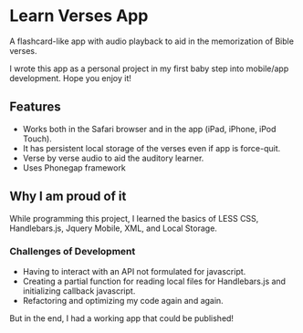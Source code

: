 # Learn Verses App #

A flashcard-like app with audio playback to aid in the memorization of Bible verses.

I wrote this app as a personal project in my first baby step into mobile/app development. Hope you enjoy it!

## Features ##
* Works both in the Safari browser and in the app (iPad, iPhone, iPod Touch).
* It has persistent local storage of the verses even if app is force-quit.
* Verse by verse audio to aid the auditory learner.
* Uses Phonegap framework

## Why I am proud of it ##
 While programming this project, I learned the basics of LESS CSS, Handlebars.js, Jquery Mobile, XML, and Local Storage. 
 
### Challenges of Development ###
* Having to interact with an API not formulated for javascript.
* Creating a partial function for reading local files for Handlebars.js and initializing callback javascript.
* Refactoring and optimizing my code again and again.

But in the end, I had a working app that could be published!